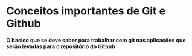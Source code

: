 # Conceitos importantes de Git e Github 

**O basico que se deve saber para trabalhar com git nas aplicações que serão levadas
para o repositório do Github**